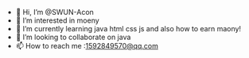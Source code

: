 - 👋 Hi, I’m @SWUN-Acon
- 👀 I’m interested in moeny
- 🌱 I’m currently learning java html css js and also how to earn maony!
- 💞️ I’m looking to collaborate on java
- 📫 How to reach me :1592849570@qq.com

<!---
SWUN-Acon/SWUN-Acon is a ✨ special ✨ repository because its `README.md` (this file) appears on your GitHub profile.
You can click the Preview link to take a look at your changes.
--->
